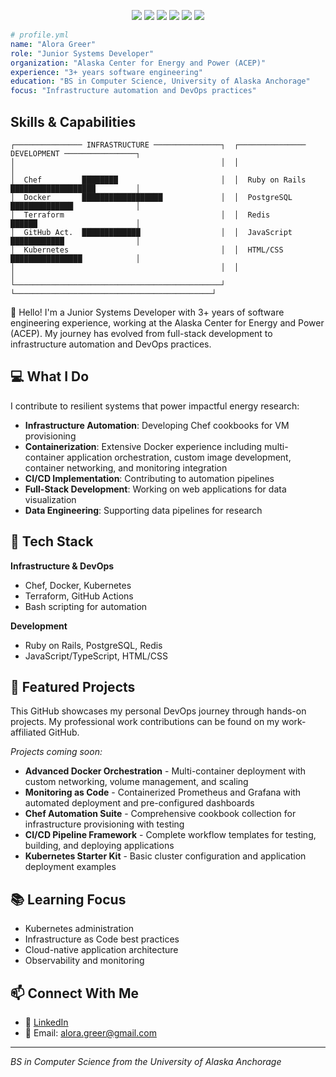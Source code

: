 <div align="center">

![](https://img.shields.io/badge/Chef-F09820?style=flat&logo=chef&logoColor=white)
![](https://img.shields.io/badge/Docker-2496ED?style=flat&logo=docker&logoColor=white)
![](https://img.shields.io/badge/Ruby_on_Rails-CC0000?style=flat&logo=ruby-on-rails&logoColor=white)
![](https://img.shields.io/badge/Terraform-7B42BC?style=flat&logo=terraform&logoColor=white)
![](https://img.shields.io/badge/GitHub_Actions-2088FF?style=flat&logo=github-actions&logoColor=white)
![](https://img.shields.io/badge/Kubernetes-326CE5?style=flat&logo=kubernetes&logoColor=white)

</div>

```yaml
# profile.yml
name: "Alora Greer"
role: "Junior Systems Developer"
organization: "Alaska Center for Energy and Power (ACEP)"
experience: "3+ years software engineering"
education: "BS in Computer Science, University of Alaska Anchorage"
focus: "Infrastructure automation and DevOps practices"
```

## Skills & Capabilities

```
┌─────────────── INFRASTRUCTURE ───────────────┐  ┌─────────────── DEVELOPMENT ────────────────┐
│                                              │  │                                            │
│  Chef         ████████                       │  │  Ruby on Rails ███████████████████         │
│  Docker       ██████████████████             │  │  PostgreSQL    ██████████████              │
│  Terraform                                   │  │  Redis         ██████                      │
│  GitHub Act.  █████████████                  │  │  JavaScript    ████████████                │
│  Kubernetes                                  │  │  HTML/CSS      ████████████████            │
│                                              │  │                                            │
└──────────────────────────────────────────────┘  └────────────────────────────────────────────┘
```

👋 Hello! I'm a Junior Systems Developer with 3+ years of software engineering experience, working at the Alaska Center for Energy and Power (ACEP). My journey has evolved from full-stack development to infrastructure automation and DevOps practices.

## 💻 What I Do

I contribute to resilient systems that power impactful energy research:

- **Infrastructure Automation**: Developing Chef cookbooks for VM provisioning
- **Containerization**: Extensive Docker experience including multi-container application orchestration, custom image development, container networking, and monitoring integration
- **CI/CD Implementation**: Contributing to automation pipelines
- **Full-Stack Development**: Working on web applications for data visualization
- **Data Engineering**: Supporting data pipelines for research

## 🔧 Tech Stack

**Infrastructure & DevOps**
- Chef, Docker, Kubernetes
- Terraform, GitHub Actions
- Bash scripting for automation

**Development**
- Ruby on Rails, PostgreSQL, Redis
- JavaScript/TypeScript, HTML/CSS

## 🚀 Featured Projects

This GitHub showcases my personal DevOps journey through hands-on projects. My professional work contributions can be found on my work-affiliated GitHub.

*Projects coming soon:*
- **Advanced Docker Orchestration** - Multi-container deployment with custom networking, volume management, and scaling
- **Monitoring as Code** - Containerized Prometheus and Grafana with automated deployment and pre-configured dashboards
- **Chef Automation Suite** - Comprehensive cookbook collection for infrastructure provisioning with testing
- **CI/CD Pipeline Framework** - Complete workflow templates for testing, building, and deploying applications
- **Kubernetes Starter Kit** - Basic cluster configuration and application deployment examples

## 📚 Learning Focus

- Kubernetes administration
- Infrastructure as Code best practices
- Cloud-native application architecture
- Observability and monitoring

## 📫 Connect With Me

- 💼 [LinkedIn](https://linkedin.com/in/alora-greer)
- 📧 Email: alora.greer@gmail.com

---
*BS in Computer Science from the University of Alaska Anchorage*
